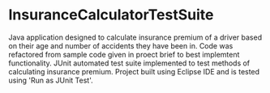 # InsuranceCalculatorTestSuite
Java application designed to calculate insurance premium of a driver based on their age and number of accidents they have been in. 
Code was refactored from sample code given in proect brief to best implemtent functionality.
JUnit automated test suite implemented to test methods of calculating insurance premium.
Project built using Eclipse IDE and is tested using 'Run as JUnit Test'.
